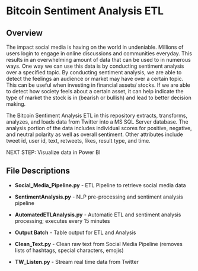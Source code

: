 # Bitcoin Sentiment Analysis ETL

## Overview


The impact social media is having on the world in undeniable. Millions of users login to engage in online discussions and communities everyday. This results in an overwhelming amount of data that can be used to in numerous ways. One way we can use this data is by conducting sentiment analysis over a specified topic. By conducting sentiment analysis, we are able to detect the feelings an audience or market may have over a certain topic. This can be useful when investing in financial assets/ stocks. If we are able to detect how society feels about a certain asset, it can help indicate the type of market the stock is in (bearish or bullish) and lead to better decision making. 


The Bitcoin Sentiment Analysis ETL in this repository extracts, transforms, analyzes, and loads data from Twitter into a MS SQL Server database. The analysis portion of the data includes individual scores for positive, negative, and neutral polarity as well as overall sentiment. Other attributes include tweet id, user id, text, retweets, likes, result type, and time. 

NEXT STEP: Visualize data in Power BI  


## File Descriptions


* **Social_Media_Pipeline.py** - ETL Pipeline to retrieve social media data


* **SentimentAnalysis.py** - NLP pre-processing and sentiment analysis pipeline


* **AutomatedETLAnalysis.py** - Automatic ETL and sentiment analysis processing; executes every 15 minutes


* **Output Batch** - Table output for ETL and Analysis 


* **Clean_Text.py** - Clean raw text from Social Media Pipeline (removes lists of hashtags, special characters, emojis)


* **TW_Listen.py** - Stream real time data from Twitter 








